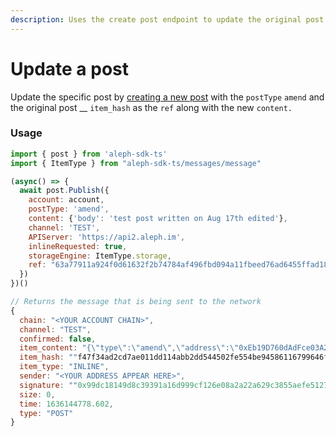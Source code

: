 ```yaml
---
description: Uses the create post endpoint to update the original post.
---
```


# Update a post

Update the specific post by [creating a new post](create-a-post.md) with the `postType` `amend` and the original post __ `item_hash` as the `ref` along with the new `content.`

### Usage

```javascript
import { post } from 'aleph-sdk-ts'
import { ItemType } from "aleph-sdk-ts/messages/message"

(async() => {
  await post.Publish({
    account: account,
    postType: 'amend',
    content: {'body': 'test post written on Aug 17th edited'},
    channel: 'TEST',
    APIServer: 'https://api2.aleph.im',
    inlineRequested: true,
    storageEngine: ItemType.storage,
    ref: "63a77911a924f0d61632f2b74784af496fbd094a11fbeed76ad6455ffad18ef8"
  })
})()

// Returns the message that is being sent to the network
{
  chain: "<YOUR ACCOUNT CHAIN>",
  channel: "TEST",
  confirmed: false,
  item_content: "{\"type\":\"amend\",\"address\":\"0xEb19D760dAdFce03A27ef6460184C7976Fe5eFE0\",\"content\":{\"body\":\"test post written on Aug 17th edited\"},\"time\":1636144778.602,\"ref\":\"63a77911a924f0d61632f2b74784af496fb...",
  item_hash: ""f47f34ad2cd7ae011dd114abb2dd544502fe554be94586116799646f8d43ff74"",
  item_type: "INLINE",
  sender: "<YOUR ADDRESS APPEAR HERE>",
  signature: ""0x99dc18149d8c39391a16d999cf126e08a2a22a629c3855aefe5127c6235dfd43693b971e6d325459308ede7c903f00d3559ce153d0569e9d4bf914860f1a6af31b"",
  size: 0,
  time: 1636144778.602,
  type: "POST"
}
```
